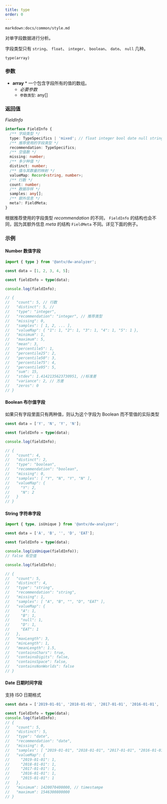 ```yaml
---
title: type
order: 0
---
```


`markdown:docs/common/style.md`

<div class="doc-md">

对单字段数据进行分析。

字段类型只有 `string`、 `float`、 `integer`、 `boolean`、 `date`、 `null` 几种。

```sign
type(array)
```

### 参数

* **array** * 一个包含字段所有的值的数组。
  * _必要参数_
  * `参数类型`: any[]

### 返回值

*FieldInfo*

```ts
interface FieldInfo {
  /** 字段类型 */
  type: TypeSpecifics | 'mixed'; // float integer bool date null string mixed
  /** 推荐使用的字段类型 */
  recommendation: TypeSpecifics;
  /** 空值数 */
  missing: number;
  /** 多少种值 */
  distinct: number;
  /** 值与其数量的映射 */
  valueMap: Record<string, number>;
  /** 行数 */
  count: number;
  /** 数据存样 */
  samples: any[];
  /** 额外信息 */
  meta?: FieldMeta;
}
```

根据推荐使用的字段类型 *recommendation* 的不同， `FieldInfo` 的结构也会不同，因为其额外信息 *meta* 的结构 `FieldMeta` 不同。详见下面的例子。

### 示例

#### Number 数值字段

```ts
import { type } from '@antv/dw-analyzer';

const data = [1, 2, 3, 4, 5];

const fieldInfo = type(data);

console.log(fieldInfo);

// {
//   "count": 5, // 行数
//   "distinct": 5, //
//   "type": "integer",
//   "recommendation": "integer", // 推荐类型
//   "missing": 0,
//   "samples": [ 1, 2, ... ],
//   "valueMap": { "1": 1, "2": 1, "3": 1, "4": 1, "5": 1 },
//   "minimum": 1,
//   "maximum": 5,
//   "mean": 3,
//   "percentile5": 1,
//   "percentile25": 2,
//   "percentile50": 3,
//   "percentile75": 4,
//   "percentile95": 5,
//   "sum": 15,
//   "stdev": 1.4142135623730951, //标准差
//   "variance": 2, // 方差
//   "zeros": 0
// }
```


#### Boolean 布尔值字段

如果只有字段里面只有两种值，则认为这个字段为 Boolean 而不管值的实际类型

```ts
const data = ['Y', 'N', 'Y', 'N'];

const fieldInfo = type(data);

console.log(fieldInfo);

// {
//   "count": 4,
//   "distinct": 2,
//   "type": "boolean",
//   "recommendation": "boolean",
//   "missing": 0,
//   "samples": [ "Y", "N", "Y", "N" ],
//   "valueMap": {
//     "Y": 2,
//     "N": 2
//   }
// }
```

#### String 字符串字段

```ts
import { type, isUnique } from '@antv/dw-analyzer';

const data = ['A', 'B', '', 'D', 'EAT'];

const fieldInfo = type(data);

console.log(isUnique(fieldInfo));
// false 有空值

console.log(fieldInfo);

// {
//   "count": 5,
//   "distinct": 4,
//   "type": "string",
//   "recommendation": "string",
//   "missing": 1,
//   "samples": [ "A", "B", "", "D", "EAT" ],
//   "valueMap": {
//     "A": 1,
//     "B": 1,
//     "null": 1,
//     "D": 1,
//     "EAT": 1
//   },
//   "maxLength": 3,
//   "minLength": 1,
//   "meanLength": 1.5,
//   "containsChars": true,
//   "containsDigits": false,
//   "containsSpace": false,
//   "containsNonWorlds": false
// }
```

#### Date 日期时间字段

支持 ISO 日期格式

```ts
const data = ['2019-01-01', '2018-01-01', '2017-01-01', '2016-01-01', '2015-01-01'];

const fieldInfo = type(data);
console.log(fieldInfo);
// {
//   "count": 5,
//   "distinct": 5,
//   "type": "date",
//   "recommendation": "date",
//   "missing": 0,
//   "samples": [ "2019-01-01", "2018-01-01", "2017-01-01", "2016-01-01", "2015-01-01" ],
//   "valueMap": {
//     "2019-01-01": 1,
//     "2018-01-01": 1,
//     "2017-01-01": 1,
//     "2016-01-01": 1,
//     "2015-01-01": 1
//   },
//   "minimum": 1420070400000, // timestampe
//   "maximum": 1546300800000
// }
```

</div>
